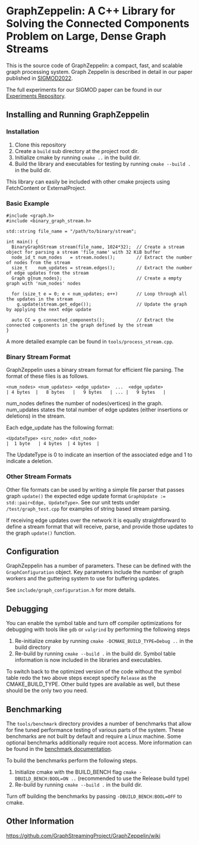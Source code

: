 # GraphZeppelin: A C++ Library for Solving the Connected Components Problem on Large, Dense Graph Streams
This is the source code of GraphZeppelin: a compact, fast, and scalable graph processing system. Graph Zeppelin is described in detail in our paper published in [SIGMOD2022](https://dl.acm.org/doi/10.1145/3514221.3526146).

The full experiments for our SIGMOD paper can be found in our [Experiments Repository](https://github.com/GraphStreamingProject/ZeppelinExperiments).

## Installing and Running GraphZeppelin
### Installation
1. Clone this repository
2. Create a `build` sub directory at the project root dir.
3. Initialize cmake by running `cmake ..` in the build dir.
4. Build the library and executables for testing by running `cmake --build .` in the build dir.

This library can easily be included with other cmake projects using FetchContent or ExternalProject.

### Basic Example
```
#include <graph.h>
#include <binary_graph_stream.h>

std::string file_name = "/path/to/binary/stream";

int main() {
  BinaryGraphStream stream(file_name, 1024*32);  // Create a stream object for parsing a stream 'file_name' with 32 KiB buffer
  node_id_t num_nodes   = stream.nodes();        // Extract the number of nodes from the stream 
  size_t    num_updates = stream.edges();        // Extract the number of edge updates from the stream
  Graph g{num_nodes};                            // Create a empty graph with 'num_nodes' nodes

  for (size_t e = 0; e < num_updates; e++)       // Loop through all the updates in the stream
    g.update(stream.get_edge());                 // Update the graph by applying the next edge update

  auto CC = g.connected_components();            // Extract the connected components in the graph defined by the stream
}
```
A more detailed example can be found in `tools/process_stream.cpp`.

### Binary Stream Format
GraphZeppelin uses a binary stream format for efficient file parsing. The format of these files is as follows.
```
<num_nodes> <num_updates> <edge_update>  ...  <edge_update>
| 4 bytes  |   8 bytes   |   9 bytes   | ... |   9 bytes   |
```
num_nodes defines the number of nodes(vertices) in the graph. num_updates states the total number of edge updates (either insertions or deletions) in the stream.

Each edge_update has the following format:
```
<UpdateType> <src_node> <dst_node>
|  1 byte   | 4 bytes  | 4 bytes  |
```
The UpdateType is 0 to indicate an insertion of the associated edge and 1 to indicate a deletion.

### Other Stream Formats
Other file formats can be used by writing a simple file parser that passes graph `update()` the expected edge update format `GraphUpdate := std::pair<Edge, UpdateType>`. See our unit tests under `/test/graph_test.cpp` for examples of string based stream parsing.

If receiving edge updates over the network it is equally straightforward to define a stream format that will receive, parse, and provide those updates to the graph `update()` function.

## Configuration
GraphZeppelin has a number of parameters. These can be defined with the `GraphConfiguration` object. Key parameters include the number of graph workers and the guttering system to use for buffering updates.

See `include/graph_configuration.h` for more details.

## Debugging
You can enable the symbol table and turn off compiler optimizations for debugging with tools like `gdb` or `valgrind` by performing the following steps
1. Re-initialize cmake by running `cmake -DCMAKE_BUILD_TYPE=Debug ..` in the build directory
2. Re-build by running `cmake --build .` in the build dir. Symbol table information is now included in the libraries and executables.

To switch back to the optimized version of the code without the symbol table redo the two above steps except specify `Release` as the CMAKE_BUILD_TYPE.
Other build types are available as well, but these should be the only two you need.

## Benchmarking
The `tools/benchmark` directory provides a number of benchmarks that allow for fine tuned performance testing of various parts of the system. These benchmarks are not built by default and require a Linux machine. Some optional benchmarks additionally require root access. More information can be found in the [benchmark documentation](/tools/benchmark/BENCH.md).

To build the benchmarks perform the following steps.
1. Initialize cmake with the BUILD_BENCH flag `cmake -DBUILD_BENCH:BOOL=ON ..` (recommended to use the Release build type)
2. Re-build by running `cmake --build .` in the build dir.

Turn off building the benchmarks by passing `-DBUILD_BENCH:BOOL=OFF` to cmake.

## Other Information
https://github.com/GraphStreamingProject/GraphZeppelin/wiki
